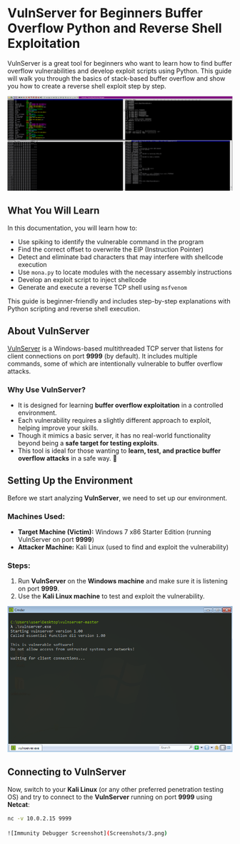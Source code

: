 # VulnServer for Beginners Buffer Overflow Python and Reverse Shell Exploitation
VulnServer is a great tool for beginners who want to learn how to find buffer overflow vulnerabilities and develop exploit scripts using Python. This guide will walk you through the basics of stack-based buffer overflow and show you how to create a reverse shell exploit step by step.


![Immunity Debugger Screenshot](Screenshots/1.png)


## What You Will Learn

In this documentation, you will learn how to:  

- Use spiking to identify the vulnerable command in the program  
- Find the correct offset to overwrite the EIP (Instruction Pointer)  
- Detect and eliminate bad characters that may interfere with shellcode execution  
- Use `mona.py` to locate modules with the necessary assembly instructions  
- Develop an exploit script to inject shellcode  
- Generate and execute a reverse TCP shell using `msfvenom`  

This guide is beginner-friendly and includes step-by-step explanations with Python scripting and reverse shell execution.  

## About VulnServer  

[VulnServer](https://github.com/stephenbradshaw/vulnserver) is a Windows-based multithreaded TCP server that listens for client connections on port **9999** (by default). It includes multiple commands, some of which are intentionally vulnerable to buffer overflow attacks.  

### Why Use VulnServer?  
- It is designed for learning **buffer overflow exploitation** in a controlled environment.  
- Each vulnerability requires a slightly different approach to exploit, helping improve your skills.  
- Though it mimics a basic server, it has no real-world functionality beyond being a **safe target for testing exploits**.  
- This tool is ideal for those wanting to **learn, test, and practice buffer overflow attacks** in a safe way. 🚀


## Setting Up the Environment  

Before we start analyzing **VulnServer**, we need to set up our environment.  

### Machines Used:  
- **Target Machine (Victim):** Windows 7 x86 Starter Edition (running VulnServer on port **9999**)  
- **Attacker Machine:** Kali Linux (used to find and exploit the vulnerability)  

### Steps:  
1. Run **VulnServer** on the **Windows machine** and make sure it is listening on port **9999**.  
2. Use the **Kali Linux machine** to test and exploit the vulnerability.  

![Immunity Debugger Screenshot](Screenshots/2.png)



## Connecting to VulnServer  
Now, switch to your **Kali Linux** (or any other preferred penetration testing OS) and try to connect to the **VulnServer** running on port **9999** using **Netcat**:  
```bash
nc -v 10.0.2.15 9999

![Immunity Debugger Screenshot](Screenshots/3.png)


